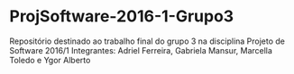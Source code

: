 # ProjSoftware-2016-1-Grupo3
Repositório destinado ao trabalho final do grupo 3 na disciplina Projeto de Software 2016/1
Integrantes: Adriel Ferreira, Gabriela Mansur, Marcella Toledo e Ygor Alberto
